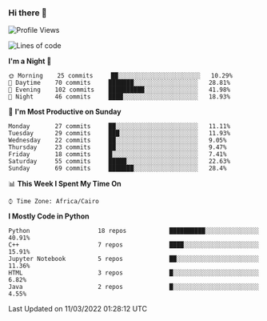 ### Hi there 👋

<!--
**AMR-KELEG/AMR-KELEG** is a ✨ _special_ ✨ repository because its `README.md` (this file) appears on your GitHub profile.

Here are some ideas to get you started:

- 🔭 I’m currently working on ...
- 🌱 I’m currently learning ...
- 👯 I’m looking to collaborate on ...
- 🤔 I’m looking for help with ...
- 💬 Ask me about ...
- 📫 How to reach me: ...
- 😄 Pronouns: ...
- ⚡ Fun fact: ...
-->

<!--START_SECTION:waka-->
![Profile Views](http://img.shields.io/badge/Profile%20Views-1-blue)

![Lines of code](https://img.shields.io/badge/From%20Hello%20World%20I%27ve%20Written-2%20Million%20lines%20of%20code-blue)

**I'm a Night 🦉** 

```text
🌞 Morning    25 commits     ██░░░░░░░░░░░░░░░░░░░░░░░   10.29% 
🌆 Daytime    70 commits     ███████░░░░░░░░░░░░░░░░░░   28.81% 
🌃 Evening    102 commits    ██████████░░░░░░░░░░░░░░░   41.98% 
🌙 Night      46 commits     ████░░░░░░░░░░░░░░░░░░░░░   18.93%

```
📅 **I'm Most Productive on Sunday** 

```text
Monday       27 commits     ██░░░░░░░░░░░░░░░░░░░░░░░   11.11% 
Tuesday      29 commits     ███░░░░░░░░░░░░░░░░░░░░░░   11.93% 
Wednesday    22 commits     ██░░░░░░░░░░░░░░░░░░░░░░░   9.05% 
Thursday     23 commits     ██░░░░░░░░░░░░░░░░░░░░░░░   9.47% 
Friday       18 commits     █░░░░░░░░░░░░░░░░░░░░░░░░   7.41% 
Saturday     55 commits     █████░░░░░░░░░░░░░░░░░░░░   22.63% 
Sunday       69 commits     ███████░░░░░░░░░░░░░░░░░░   28.4%

```


📊 **This Week I Spent My Time On** 

```text
⌚︎ Time Zone: Africa/Cairo

```

**I Mostly Code in Python** 

```text
Python                   18 repos            ██████████░░░░░░░░░░░░░░░   40.91% 
C++                      7 repos             ████░░░░░░░░░░░░░░░░░░░░░   15.91% 
Jupyter Notebook         5 repos             ██░░░░░░░░░░░░░░░░░░░░░░░   11.36% 
HTML                     3 repos             █░░░░░░░░░░░░░░░░░░░░░░░░   6.82% 
Java                     2 repos             █░░░░░░░░░░░░░░░░░░░░░░░░   4.55%

```



 Last Updated on 11/03/2022 01:28:12 UTC
<!--END_SECTION:waka-->
